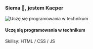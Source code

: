 ### Siema 👋, jestem Kacper
![Uczę się programowania w technikum](https://cdn.discordapp.com/attachments/865251109487771659/1016788093719822456/unknown.png)
#### Uczę się programowania w technikum

Skillsy: HTML / CSS / JS 
